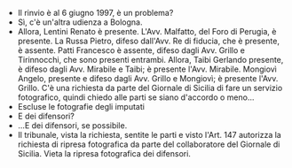 - Il rinvio è al 6 giugno 1997, è un problema? 
- Sì, c'è un'altra udienza a Bologna.
- Allora, Lentini Renato è presente. L'Avv. Malfatto, del Foro di Perugia, è presente. La Russa Pietro, difeso dall'Avv. Re di fiducia, che è presente, è assente. Patti Francesco è assente, difeso dagli Avv. Grillo e Tirinnocchi, che sono presenti entrambi. Allora, Taibi Gerlando presente, è difeso dagli Avv. Mirabile e Taibi; è presente l'Avv. Mirabile. Mongiovì Angelo, presente e difeso dagli Avv. Grillo e Mongiovì; è presente l'Avv. Grillo. C'è una richiesta da parte del Giornale di Sicilia di fare un servizio fotografico, quindi chiedo alle parti se siano d'accordo o meno...
- Escluse le fotografie degli imputati
- E dei difensori?
- ...E dei difensori, se possibile.
- Il tribunale, vista la richiesta, sentite le parti e visto l'Art. 147 autorizza la richiesta di ripresa fotografica da parte del collaboratore del Giornale di Sicilia. Vieta la ripresa fotografica dei difensori.